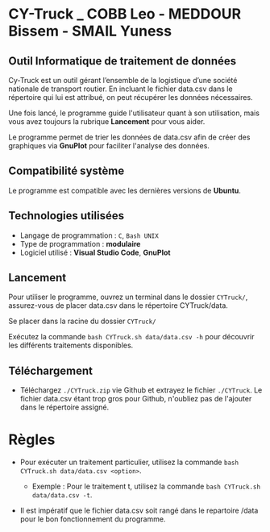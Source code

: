 # **CY-Truck _ COBB Leo - MEDDOUR Bissem - SMAIL Yuness**

## Outil Informatique de traitement de données

Cy-Truck est un outil gérant l’ensemble de la logistique d’une société nationale de transport routier. En incluant le fichier data.csv dans le répertoire qui lui est attribué, on peut récupérer les données nécessaires.

Une fois lancé, le programme guide l'utilisateur quant à son utilisation, mais vous avez toujours la rubrique **Lancement** pour vous aider.

Le programme permet de trier les données de data.csv afin de créer des graphiques via **GnuPlot** pour faciliter l'analyse des données.

## Compatibilité système

Le programme est compatible avec les dernières versions de **Ubuntu**.

## Technologies utilisées

- Langage de programmation : `C`, `Bash UNIX`
- Type de programmation : **modulaire**
- Logiciel utilisé : **Visual Studio Code**, **GnuPlot**

## Lancement

Pour utiliser le programme, ouvrez un terminal dans le dossier `CYTruck/`, assurez-vous de placer data.csv dans le répertoire CYTruck/data. 

Se placer dans la racine du dossier `CYTruck/`

Exécutez la commande `bash CYTruck.sh data/data.csv -h` pour découvrir les différents traitements disponibles.

## Téléchargement

- Téléchargez `./CYTruck.zip` vie Github et extrayez le fichier `./CYTruck`. Le fichier data.csv étant trop gros pour Github, n'oubliez pas de l'ajouter dans le répertoire assigné.

# Règles

- Pour exécuter un traitement particulier, utilisez la commande `bash CYTruck.sh data/data.csv <option>`.
  - Exemple : Pour le traitement t, utilisez la commande `bash CYTruck.sh data/data.csv -t`.
 
- Il est impératif que le fichier data.csv soit rangé dans le repartoire /data pour le bon fonctionnement du programme.

